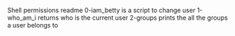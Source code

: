 Shell permissions readme
0-iam_betty is a script to change user
1-who_am_i returns who is the current user
2-groups prints the all the groups a user belongs to
